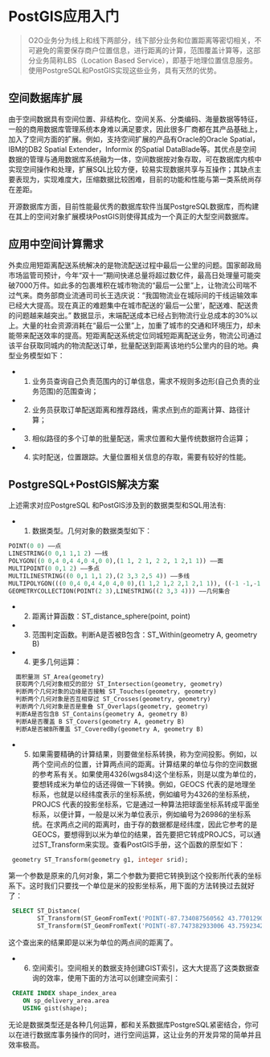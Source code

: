 # PostGIS应用入门

> O2O业务分为线上和线下两部分，线下部分业务和位置距离等密切相关，不可避免的需要保存商户位置信息，进行距离的计算，范围覆盖计算等，这部分业务简称LBS（Location Based Service），即基于地理位置信息服务。使用PostgreSQL和PostGIS实现这些业务，具有天然的优势。

## 空间数据库扩展
由于空间数据具有空间位置、非结构化、空间关系、分类编码、海量数据等特征，一般的商用数据库管理系统本身难以满足要求，因此很多厂商都在其产品基础上，加入了空间方面的扩展。例如，支持空间扩展的产品有Oracle的Oracle Spatial，IBM的DB2 Spatial Extender，Informix 的Spatial DataBlade等。其优点是空间数据的管理与通用数据库系统融为一体，空间数据按对象存取，可在数据库内核中实现空间操作和处理，扩展SQL比较方便，较易实现数据共享与互操作；其缺点主要表现为，实现难度大，压缩数据比较困难，目前的功能和性能与第一类系统尚存在差距。

开源数据库方面，目前性能最优秀的数据库软件当属PostgreSQL数据库，而构建在其上的空间对象扩展模块PostGIS则使得其成为一个真正的大型空间数据库。

## 应用中空间计算需求
外卖应用短距离配送系统解决的是物流配送过程中最后一公里的问题。国家邮政局市场监管司预计，今年“双十一”期间快递总量将超过数亿件，最高日处理量可能突破7000万件。如此多的包裹堆积在城市物流的“最后一公里”上，让物流公司喘不过气来。商务部商业流通司司长王选庆说：“我国物流业在城际间的干线运输效率已经大大提高。现在真正的难题集中在城市配送的‘最后一公里’，配送难、配送贵的问题越来越突出。” 数据显示，末端配送成本已经占到物流行业总成本的30%以上。大量的社会资源消耗在“最后一公里”上，加重了城市的交通和环境压力，却未能带来配送效率的提高。短距离配送系统定位同城短距离配送业务，物流公司通过该平台获取同城内的物流配送订单，批量配送到距离该地约5公里内的目的地。典型业务模型如下：

- 1. 业务员查询自己负责范围内的订单信息，需求不规则多边形(自己负责的业务范围)的范围查询；
- 2. 业务员获取订单配送距离和推荐路线，需求点到点的距离计算、路径计算；
- 3. 相似路径的多个订单的批量配送，需求位置和大量传统数据符合运算；
- 4. 实时配送，位置跟踪。大量位置相关信息的存取，需要有较好的性能。


## PostgreSQL+PostGIS解决方案

上述需求对应PostgreSQL 和PostGIS涉及到的数据类型和SQL用法有:

 - 1. 数据类型。几何对象的数据类型如下：
 ```sql
 POINT(0 0) ——点
 LINESTRING(0 0,1 1,1 2) ——线
 POLYGON((0 0,4 0,4 4,0 4,0 0),(1 1, 2 1, 2 2, 1 2,1 1)) ——面
 MULTIPOINT(0 0,1 2) ——多点
 MULTILINESTRING((0 0,1 1,1 2),(2 3,3 2,5 4)) ——多线
 MULTIPOLYGON(((0 0,4 0,4 4,0 4,0 0),(1 1,2 1,2 2,1 2,1 1)), ((-1 -1,-1 -2,-2 -2,-2 -1,-1 -1))) ——多面
 GEOMETRYCOLLECTION(POINT(2 3),LINESTRING((2 3,3 4))) ——几何集合
 ```

- 2. 距离计算函数：ST_distance_sphere(point, point)
- 3. 范围判定函数。判断A是否被B包含：ST_Within(geometry A, geometry B)
- 4. 更多几何运算：

```sql
  面积量测 ST_Area(geometry)
  获取两个几何对象相交的部分 ST_Intersection(geometry, geometry)
  判断两个几何对象的边缘是否接触 ST_Touches(geometry, geometry)
  判断两个几何对象是否互相穿过 ST_Crosses(geometry, geometry)
  判断两个几何对象是否是重叠 ST_Overlaps(geometry, geometry)
  判断A是否包含B ST_Contains(geometry A, geometry B)
  判断A是否覆盖 B ST_Covers(geometry A, geometry B)
  判断A是否被B所覆盖 ST_CoveredBy(geometry A, geometry B)
```
- 5. 如果需要精确的计算结果，则要做坐标系转换，称为空间投影。例如，以两个空间点的位置，计算两点间的距离。计算结果的单位与你的空间数据的参考系有关。如果使用4326(wgs84)这个坐标系，则是以度为单位的，要想转成米为单位的话还得做一下转换。例如，GEOCS 代表的是地理坐标系，也就是以经纬度表示的坐标系统，例如编号为4326的坐标系统，PROJCS 代表的投影坐标系，它是通过一种算法把球面坐标系转成平面坐标系，以便计算，一般是以米为单位表示，例如编号为26986的坐标系统。在求两点之间的距离时，由于存的数据都是经纬度，因此它参考的是GEOCS，要想得到以米为单位的结果，首先要把它转成PROJCS，可以通过ST_Transform来实现。查看PostGIS手册，这个函数的原型如下：
```sql
 geometry ST_Transform(geometry g1, integer srid);
```
第一个参数是原来的几何对象，第二个参数为要把它转换到这个投影所代表的坐标系下。这时我们只要找一个单位是米的投影坐标系，用下面的方法转换过去就好了：
```sql
 SELECT ST_Distance(
        ST_Transform(ST_GeomFromText('POINT(-87.734087560562 43.770129071141)',4326),26986),
        ST_Transform(ST_GeomFromText('POINT(-87.747382933006 43.759234252055)', 4326),26986));
```
这个查出来的结果即是以米为单位的两点间的距离了。

- 6. 空间索引。空间相关的数据支持创建GIST索引，这大大提高了这类数据查询的效率，使用下面的方法可以创建空间索引：
```sql
 CREATE INDEX shape_index_area
    ON sp_delivery_area.area
    USING gist(shape);
```
无论是数据类型还是各种几何运算，都和关系数据库PostgreSQL紧密结合，你可以在进行数据库事务操作的同时，进行空间运算，这让业务的开发异常的简单并且效率极高。